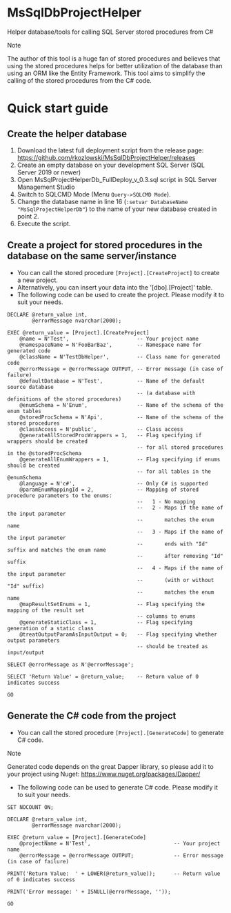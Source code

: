 # MsSqlDbProjectHelper
Helper database/tools for calling SQL Server stored procedures from C#
> [!NOTE]
> The author of this tool is a huge fan of stored procedures and believes that using the stored procedures helps for better utilization of the database than using an ORM like the Entity Framework.
> This tool aims to simplify the calling of the stored procedures from the C# code.

# Quick start guide

## Create the helper database
1. Download the latest full deployment script from the release page:
   https://github.com/rkozlowski/MsSqlDbProjectHelper/releases
2. Create an empty database on your development SQL Server (SQL Server 2019 or newer)
3. Open MsSqlProjectHelperDb_FullDeploy_v_0.3.sql script in SQL Server Management Studio
4. Switch to SQLCMD Mode (Menu `Query->SQLCMD Mode`).
5. Change the database name in line 16 (`:setvar DatabaseName "MsSqlProjectHelperDb"`) to the name of your new database created in point 2.
6. Execute the script.

## Create a project for stored procedures in the database on the same server/instance
- You can call the stored procedure `[Project].[CreateProject]` to create a new project.
- Alternatively, you can insert your data into the '[dbo].[Project]' table.
- The following code can be used to create the project. Please modify it to suit your needs.
```TSQL
DECLARE	@return_value int,
        @errorMessage nvarchar(2000);

EXEC @return_value = [Project].[CreateProject]
    @name = N'Test',                      -- Your project name
    @namespaceName = N'FooBarBaz',        -- Namespace name for generated code
    @className = N'TestDbHelper',         -- Class name for generated code
    @errorMessage = @errorMessage OUTPUT, -- Error message (in case of failure)
    @defaultDatabase = N'Test',           -- Name of the default source database
                                          -- (a database with definitions of the stored procedures)
    @enumSchema = N'Enum',                -- Name of the schema of the enum tables
    @storedProcSchema = N'Api',           -- Name of the schema of the stored procedures
    @classAccess = N'public',             -- Class access
    @generateAllStoredProcWrappers = 1,   -- Flag specifying if wrappers should be created
                                          -- for all stored procedures in the @storedProcSchema
    @generateAllEnumWrappers = 1,         -- Flag specifying if enums should be created
                                          -- for all tables in the @enumSchema
    @language = N'c#',                    -- Only C# is supported
    @paramEnumMappingId = 2,              -- Mapping of stored procedure parameters to the enums:
                                          --   1 - No mapping
                                          --   2 - Maps if the name of the input parameter
                                          --       matches the enum name
                                          --   3 - Maps if the name of the input parameter
                                          --       ends with "Id" suffix and matches the enum name
                                          --       after removing "Id" suffix
                                          --   4 - Maps if the name of the input parameter
                                          --       (with or without "Id" suffix)
                                          --       matches the enum name
    @mapResultSetEnums = 1,               -- Flag specifying the mapping of the result set
                                          -- columns to enums
    @generateStaticClass = 1,             -- Flag specifying generation of a static class
    @treatOutputParamAsInputOutput = 0;   -- Flag specifying whether output parameters
                                          -- should be treated as input/output

SELECT @errorMessage as N'@errorMessage';

SELECT 'Return Value' = @return_value;    -- Return value of 0 indicates success

GO
```
## Generate the C# code from the project
- You can call the stored procedure `[Project].[GenerateCode]` to generate C# code.
> [!NOTE]
> Generated code depends on the great Dapper library, so please add it to your project using Nuget:
> https://www.nuget.org/packages/Dapper/
- The following code can be used to generate C# code. Please modify it to suit your needs.
```TSQL
SET NOCOUNT ON;

DECLARE	@return_value int,
        @errorMessage nvarchar(2000);

EXEC @return_value = [Project].[GenerateCode]
    @projectName = N'Test',                           -- Your project name
    @errorMessage = @errorMessage OUTPUT;             -- Error message (in case of failure)

PRINT('Return Value:  ' + LOWER(@return_value));      -- Return value of 0 indicates success

PRINT('Error message: ' + ISNULL(@errorMessage, ''));  

GO

```

